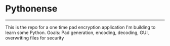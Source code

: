# Pythonense
 --------------------------------------------------------------------------------------------

 This is the repo for a one time pad encryption application I'm building to learn some Python.
 Goals: Pad generation, encoding, decoding, GUI, overwriting files for security 
